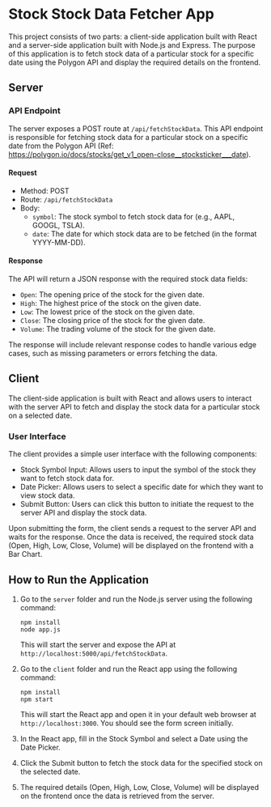 # Stock Stock Data Fetcher App

This project consists of two parts: a client-side application built with React and a server-side application built with Node.js and Express. The purpose of this application is to fetch stock data of a particular stock for a specific date using the Polygon API and display the required details on the frontend.

## Server

### API Endpoint

The server exposes a POST route at `/api/fetchStockData`. This API endpoint is responsible for fetching stock data for a particular stock on a specific date from the Polygon API (Ref: https://polygon.io/docs/stocks/get_v1_open-close__stocksticker___date).

#### Request

- Method: POST
- Route: `/api/fetchStockData`
- Body:
  - `symbol`: The stock symbol to fetch stock data for (e.g., AAPL, GOOGL, TSLA).
  - `date`: The date for which stock data are to be fetched (in the format YYYY-MM-DD).

#### Response

The API will return a JSON response with the required stock data fields:

- `Open`: The opening price of the stock for the given date.
- `High`: The highest price of the stock on the given date.
- `Low`: The lowest price of the stock on the given date.
- `Close`: The closing price of the stock for the given date.
- `Volume`: The trading volume of the stock for the given date.

The response will include relevant response codes to handle various edge cases, such as missing parameters or errors fetching the data.

## Client

The client-side application is built with React and allows users to interact with the server API to fetch and display the stock data for a particular stock on a selected date.

### User Interface

The client provides a simple user interface with the following components:

- Stock Symbol Input: Allows users to input the symbol of the stock they want to fetch stock data for.
- Date Picker: Allows users to select a specific date for which they want to view stock data.
- Submit Button: Users can click this button to initiate the request to the server API and display the stock data.

Upon submitting the form, the client sends a request to the server API and waits for the response. Once the data is received, the required stock data (Open, High, Low, Close, Volume) will be displayed on the frontend with a Bar Chart.

## How to Run the Application

1. Go to the `server` folder and run the Node.js server using the following command:
   ```
   npm install
   node app.js
   ```
   This will start the server and expose the API at `http://localhost:5000/api/fetchStockData`.

2. Go to the `client` folder and run the React app using the following command:
   ```
   npm install
   npm start
   ```
   This will start the React app and open it in your default web browser at `http://localhost:3000`. You should see the form screen initially.

3. In the React app, fill in the Stock Symbol and select a Date using the Date Picker.

4. Click the Submit button to fetch the stock data for the specified stock on the selected date.

5. The required details (Open, High, Low, Close, Volume) will be displayed on the frontend once the data is retrieved from the server.

